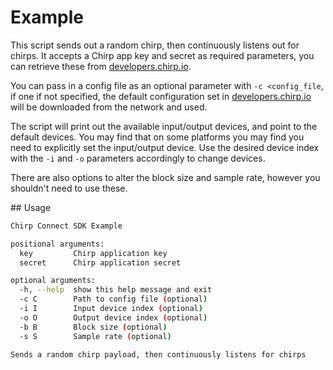 # Example

This script sends out a random chirp, then continuously listens out for chirps.
It accepts a Chirp app key and secret as required parameters, you can retrieve
these from [developers.chirp.io](https://developers.chirp.io).

You can pass in a config file as an optional parameter with `-c <config_file`,
if one if not specified, the default configuration set in
[developers.chirp.io](https://developers.chirp.io) will be downloaded from the
network and used.

The script will print out the available input/output devices, and point to the
default devices. You may find that on some platforms you may find you need to
explicitly set the input/output device. Use the desired device index with the
`-i` and `-o` parameters accordingly to change devices.

There are also options to alter the block size and sample rate, however you
shouldn't need to use these.


## Usage

```bash
Chirp Connect SDK Example

positional arguments:
  key         Chirp application key
  secret      Chirp application secret

optional arguments:
  -h, --help  show this help message and exit
  -c C        Path to config file (optional)
  -i I        Input device index (optional)
  -o O        Output device index (optional)
  -b B        Block size (optional)
  -s S        Sample rate (optional)

Sends a random chirp payload, then continuously listens for chirps
```

